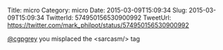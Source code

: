 Title: micro
Category: micro
Date: 2015-03-09T15:09:34
Slug: 2015-03-09T15:09:34
TwitterId: 574950156530900992
TweetUrl: https://twitter.com/mark_philpot/status/574950156530900992

[@cgpgrey](https://twitter.com/cgpgrey) you misplaced the &lt;sarcasm/&gt; tag